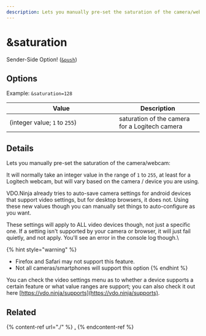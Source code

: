 ```yaml
---
description: Lets you manually pre-set the saturation of the camera/webcam
---
```


# \&saturation

Sender-Side Option! ([`&push`](../../source-settings/push.md))

## Options

Example: `&saturation=128`

<table><thead><tr><th width="270">Value</th><th>Description</th></tr></thead><tbody><tr><td>(integer value; <code>1</code> to <code>255</code>)</td><td>saturation of the camera for a Logitech camera</td></tr></tbody></table>

## Details

Lets you manually pre-set the saturation of the camera/webcam:

It will normally take an integer value in the range of `1` to `255`, at least for a Logitech webcam, but will vary based on the camera / device you are using.

VDO.Ninja already tries to auto-save camera settings for android devices that support video settings, but for desktop browsers, it does not. Using these new values though you can manually set things to auto-configure as you want.

These settings will apply to ALL video devices though, not just a specific one. If a setting isn't supported by your camera or browser, it will just fail quietly, and not apply. You'll see an error in the console log though.\


{% hint style="warning" %}
* Firefox and Safari may not support this feature.
* Not all cameras/smartphones will support this option
{% endhint %}

You can check the video settings menu as to whether a device supports a certain feature or what value ranges are support; you can also check it out here [https://vdo.ninja/supports](https://vdo.ninja/supports).

## Related

{% content-ref url="./" %}
[.](./)
{% endcontent-ref %}
